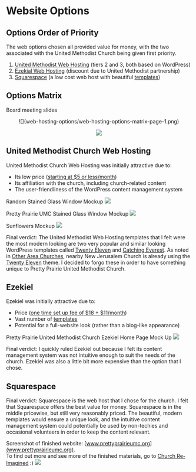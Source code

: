 # Website Options

## Options Order of Priority

The web options chosen all provided value for money, with the two associated with the United Methodist Church being given first priority.

1. [United Methodist Web Hosting](http://www.umcchurches.org) (tiers 2 and 3, both based on WordPress)
2. [Ezekial Web Hosting](http://umc.e-zekiel.com) (discount due to United Methodist partnership)
3. [Squarespace](http://www.squarespace.com) (a low cost web host with beautiful [templates](http://www.squarespace.com/templates))

## Options Matrix 
Board meeting slides
<center>
![](web-hosting-options/web-hosting-options-matrix-page-1.png)

![](web-hosting-options/web-hosting-options-matrix-page-2.png)
</center>

## United Methodist Church Web Hosting

United Methodist Church Web Hosting was initially attractive due to:
* Its low price ([starting at $5 or less/month](http://umcchurches.org/billing/hostingplans.php))
* Its affiliation with the church, including church-related content
* The user-friendliness of the WordPress content management system 

Random Stained Glass Window Mockup
![](web-hosting-options/catching-everest-stained-glass-window-theme-desktop-mockup.jpg)

Pretty Prairie UMC Stained Glass Window Mockup
![](web-hosting-options/catching-everest-stained-glass-window-theme-umc--window-desktop-mockup.jpg)

Sunflowers Mockup
![](web-hosting-options/catching-everest-sunflowers-theme-desktop-mockup-white.jpg)

Final verdict: The United Methodist Web Hosting templates that I felt were the most modern looking are two very popular and similar looking WordPress templates called [Twenty Eleven](https://wordpress.org/themes/twentyeleven) and [Catching Everest](https://wordpress.org/themes/catch-everest). As noted in [Other Area Churches](other_area_churches.md), nearby New Jerusalem Church is already using the [Twenty Eleven](https://wordpress.org/themes/twentyeleven) theme. I decided to forgo these in order to have something unique to Pretty Prairie United Methodist Church. 

## Ezekiel 

Ezekiel was initially attractive due to:
* Price ([one time set up fee of $18 + $11/month](http://www.umc.e-zekiel.com/comparison))
* Vast number of [templates](http://www.umc.e-zekiel.com/templates/viewDesigns.asp?)
* Potential for a full-website look (rather than a blog-like appearance)

Pretty Prairie United Methodist Church Ezekiel Home Page Mock Up
![](web-hosting-options/ezekiel-allegiant-theme-desktop-mockup.jpg)

Final verdict: I quickly ruled Ezekiel out because I felt its content management system was not intuitive enough to suit the needs of the church. Ezekiel was also a little bit more expensive than the option that I chose. 

## Squarespace

Final verdict: Squarespace is the web host that I chose for the church. I felt that Squarespace offers the best value for money. Squarespace is in the middle pricewise, but still very reasonably priced. The beautiful, modern templates would ensure a unique look, and the intuitive content management system could potentially be used by non-techies and occasional volunteers in order to keep the content relevant.    

Screenshot of finished website: [www.prettyprairieumc.org](www.prettyprairieumc.org). <br>
To find out more and see more of the finished materials, go to [Church Re-Imagined](church_re-imagined.md) :) 
[![](church-re-imagined/new-website-home-page.jpg)](http://prettyprairieumc.org)
